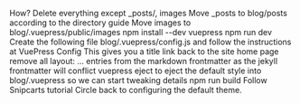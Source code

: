 How?
Delete everything except _posts/, images
Move _posts to blog/posts according to the directory guide
Move images to blog/.vuepress/public/images
npm install --dev vuepress
npm run dev
Create the following file blog/.vuepress/config.js and follow the instructions at VuePress Config
This gives you a title link back to the site home page
remove all layout: ... entries from the markdown frontmatter as the jekyll frontmatter will conflict
vuepress eject to eject the default style into blog/.vuepress so we can start tweaking details
npm run build
Follow Snipcarts tutorial
Circle back to configuring the default theme.

[Moving from Jekyll to VuePress]: https://joshpeak.net/posts/2018-11-13-vuepress.html
